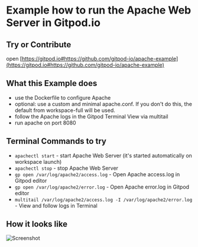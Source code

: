 # Example how to run the Apache Web Server in Gitpod.io

## Try or Contribute

open [https://gitpod.io#https://github.com/gitpod-io/apache-example](https://gitpod.io#https://github.com/gitpod-io/apache-example)

## What this Example does

- use the Dockerfile to configure Apache
- optional: use a custom and minimal apache.conf. If you don't do this, the default from workspace-full will be used.
- follow the Apache logs in the Gitpod Terminal View via multitail
- run apache on port 8080

## Terminal Commands to try

- `apachectl start` - start Apache Web Server (it's started automatically on workspace launch)
- `apachectl stop` - stop Apache Web Server
- `gp open /var/log/apache2/access.log` - Open Apache access.log in Gitpod editor
- `gp open /var/log/apache2/error.log` - Open Apache error.log in Gitpod editor
- `multitail /var/log/apache2/access.log -I /var/log/apache2/error.log` - View and follow logs in Terminal

## How it looks like

![Screenshot](/screenshot.png)
